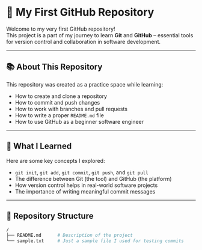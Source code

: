 # 🌟 My First GitHub Repository

Welcome to my very first GitHub repository!  
This project is a part of my journey to learn **Git** and **GitHub** – essential tools for version control and collaboration in software development.

---

## 📚 About This Repository

This repository was created as a practice space while learning:
- How to create and clone a repository
- How to commit and push changes
- How to work with branches and pull requests
- How to write a proper `README.md` file
- How to use GitHub as a beginner software engineer

---

## 🧠 What I Learned

Here are some key concepts I explored:
- `git init`, `git add`, `git commit`, `git push`, and `git pull`
- The difference between Git (the tool) and GitHub (the platform)
- How version control helps in real-world software projects
- The importance of writing meaningful commit messages

---

## 📂 Repository Structure

```bash
/
├── README.md      # Description of the project
└── sample.txt     # Just a sample file I used for testing commits

